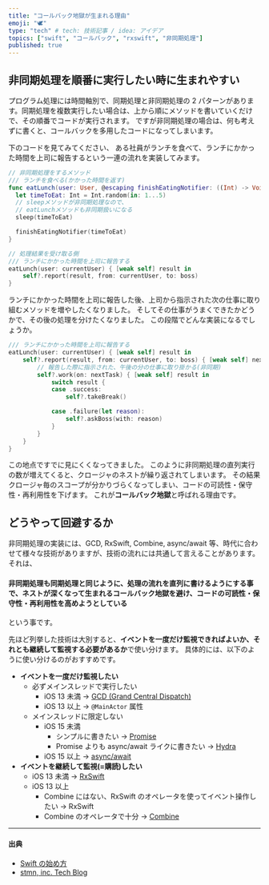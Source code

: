 ```yaml
---
title: "コールバック地獄が生まれる理由"
emoji: "🕊"
type: "tech" # tech: 技術記事 / idea: アイデア
topics: ["swift", "コールバック", "rxswift", "非同期処理"]
published: true
---
```


## 非同期処理を順番に実行したい時に生まれやすい

プログラム処理には時間軸別で、同期処理と非同期処理の 2 パターンがあります。同期処理を複数実行したい場合は、上から順にメソッドを書いていくだけで、その順番でコードが実行されます。
ですが非同期処理の場合は、何も考えずに書くと、コールバックを多用したコードになってしまいます。

下のコードを見てみてください、
ある社員がランチを食べて、ランチにかかった時間を上司に報告するという一連の流れを実装してみます。

```swift
// 非同期処理をするメソッド
/// ランチを食べる(かかった時間を返す)
func eatLunch(user: User, @escaping finishEatingNotifier: ((Int) -> Void)?) {
  let timeToEat: Int = Int.random(in: 1...5)
  // sleepメソッドが非同期処理なので、
  // eatLunchメソッドも非同期扱いになる
  sleep(timeToEat)

  finishEatingNotifier(timeToEat)
}

// 処理結果を受け取る側
/// ランチにかかった時間を上司に報告する
eatLunch(user: currentUser) { [weak self] result in
    self?.report(result, from: currentUser, to: boss)
}
```

ランチにかかった時間を上司に報告した後、上司から指示された次の仕事に取り組むメソッドを増やしたくなりました。
そしてその仕事がうまくできたかどうかで、その後の処理を分けたくなりました。
この段階でどんな実装になるでしょうか。

```swift
/// ランチにかかった時間を上司に報告する
eatLunch(user: currentUser) { [weak self] result in
    self?.report(result, from: currentUser, to: boss) { [weak self] nextTask in
        // 報告した際に指示された、午後の分の仕事に取り掛かる(非同期)
        self?.work(on: nextTask) { [weak self] result in
            switch result {
            case .success:
                self?.takeBreak()

            case .failure(let reason):
                self?.askBoss(with: reason)
            }
        }
    }
}
```

この地点ですでに見にくくなってきました。
このように非同期処理の直列実行の数が増えてくると、クロージャのネストが繰り返されてしまいます。
その結果クロージャ毎のスコープが分かりづらくなってしまい、コードの可読性・保守性・再利用性を下げます。
これが**コールバック地獄**と呼ばれる理由です。

## どうやって回避するか

非同期処理の実装には、GCD, RxSwift, Combine, async/await 等、時代に合わせて様々な技術がありますが、技術の流れには共通して言えることがあります。
それは、

#### 非同期処理も同期処理と同じように、処理の流れを直列に書けるようにする事で、ネストが深くなって生まれるコールバック地獄を避け、コードの可読性・保守性・再利用性を高めようとしている

という事です。

先ほど列挙した技術は大別すると、**イベントを一度だけ監視できればよいか、それとも継続して監視する必要があるか**で使い分けます。
具体的には、以下のように使い分けるのがおすすめです。

- **イベントを一度だけ監視したい**
  - 必ずメインスレッドで実行したい
    - iOS 13 未満 → [GCD (Grand Central Dispatch)](https://developer.apple.com/documentation/DISPATCH)
    - iOS 13 以上 → `@MainActor` 属性
  - メインスレッドに限定しない
    - iOS 15 未満
      - シンプルに書きたい → [Promise](https://github.com/google/promises)
      - Promise よりも async/await ライクに書きたい → [Hydra](https://github.com/malcommac/Hydra)
    - iOS 15 以上 → [async/await](https://developer.apple.com/documentation/swift/concurrency#asynchronous-sequences)
- **イベントを継続して監視(=購読)したい**
  - iOS 13 未満 → [RxSwift](https://github.com/ReactiveX/RxSwift)
  - iOS 13 以上
    - Combine にはない、RxSwift のオペレータを使ってイベント操作したい → RxSwift
    - Combine のオペレータで十分 → [Combine](https://developer.apple.com/documentation/combine)

---

#### 出典

- [Swift の始め方](https://swift.codelly.dev)
- [stmn, inc. Tech Blog](https://tech.stmn.co.jp/entry/tech/6649)
